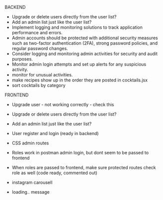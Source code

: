 BACKEND
- Upgrade or delete users directly from the user list?
- Add an admin list just like the user list?
- Implement logging and monitoring solutions to track application performance and errors.
- Admin accounts should be protected with additional security measures such as two-factor authentication (2FA), strong password policies, and regular password changes.
- Consider logging and monitoring admin activities for security and audit purposes.
- Monitor admin login attempts and set up alerts for any suspicious activity.
- monitor for unusual activities.
- make recipes show up in the order they are posted in cocktails.jsx
- sort cocktails by category

FRONTEND
- Upgrade user - not working correctly - check this
- Upgrade or delete users directly from the user list?
- Add an admin list just like the user list?
- User register and login (ready in backend)
- CSS admin routes
- Roles work in postman admin login, but dont seem to be passed to frontend
- When roles are passed to frontend, make sure protected routes check role as well (code ready, commented out)

- instagram carousell
- loading.. message